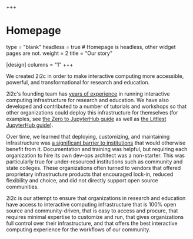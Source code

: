 +++
# Homepage
type = "blank"
headless = true  # Homepage is headless, other widget pages are not.
weight = 2
title = "Our story"

[design]
  columns = "1"
+++

We created 2i2c in order to make interactive computing more accessible, powerful, and transformational for research and education.

2i2c's founding team has [years of experience](#projects) in running interactive computing infrastructure for research and education. We have also developed and contributed to a number of tutorials and workshops so that other organizations could deploy this infrastructure for themselves (for examples, see [the Zero to JupyterHub guide](https://z2jh.jupyter.org) as well as [the Littlest JupyterHub guide](https://tljh.jupyter.org)).

Over time, we learned that deploying, customizing, and maintaining infrastructure was [a significant barrier to institutions](http://conference.scipy.org.s3-website-us-east-1.amazonaws.com/proceedings/scipy2018/anthony_suen_laura_noren_alan_liang_andrea_tu.html) that would otherwise benefit from it.
Documentation and training was helpful, but requiring each organization to hire its own dev-ops architect was a non-starter. This was particularly true for under-resourced institutions such as community and state colleges. These organizations often turned to vendors that offered proprietary infrastructure products that encouraged lock-in, reduced flexibility and choice, and did not directly support open source communities.

2i2c is our attempt to ensure that organizations in research and education have access to interactive computing infrastructure that is 100% open source and community-driven, that is easy to access and procure, that requires minimal expertise to customize and run, that gives organizations full control over their infrastructure, and that offers the best interactive computing experience for the workflows of our community.

